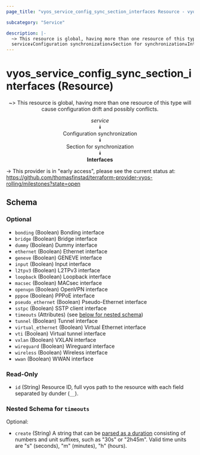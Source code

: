 ```yaml
---
page_title: "vyos_service_config_sync_section_interfaces Resource - vyos"

subcategory: "Service"

description: |- 
  ~> This resource is global, having more than one resource of this type will cause configuration drift and possibly conflicts.
  service⯯Configuration synchronization⯯Section for synchronization⯯Interfaces
---
```


# vyos_service_config_sync_section_interfaces (Resource)
<center>

~> This resource is global, having more than one resource of this type will cause configuration drift and possibly conflicts.

*service*  
⯯  
Configuration synchronization  
⯯  
Section for synchronization  
⯯  
**Interfaces**


</center>

-> This provider is in "early access", please see the current status at: https://github.com/thomasfinstad/terraform-provider-vyos-rolling/milestones?state=open

## Schema

### Optional

- `bonding` (Boolean) Bonding interface
- `bridge` (Boolean) Bridge interface
- `dummy` (Boolean) Dummy interface
- `ethernet` (Boolean) Ethernet interface
- `geneve` (Boolean) GENEVE interface
- `input` (Boolean) Input interface
- `l2tpv3` (Boolean) L2TPv3 interface
- `loopback` (Boolean) Loopback interface
- `macsec` (Boolean) MACsec interface
- `openvpn` (Boolean) OpenVPN interface
- `pppoe` (Boolean) PPPoE interface
- `pseudo_ethernet` (Boolean) Pseudo-Ethernet interface
- `sstpc` (Boolean) SSTP client interface
- `timeouts` (Attributes) (see [below for nested schema](#nestedatt--timeouts))
- `tunnel` (Boolean) Tunnel interface
- `virtual_ethernet` (Boolean) Virtual Ethernet interface
- `vti` (Boolean) Virtual tunnel interface
- `vxlan` (Boolean) VXLAN interface
- `wireguard` (Boolean) Wireguard interface
- `wireless` (Boolean) Wireless interface
- `wwan` (Boolean) WWAN interface

### Read-Only

- `id` (String) Resource ID, full vyos path to the resource with each field separated by dunder (`__`).

<a id="nestedatt--timeouts"></a>
### Nested Schema for `timeouts`

Optional:

- `create` (String) A string that can be [parsed as a duration](https://pkg.go.dev/time#ParseDuration) consisting of numbers and unit suffixes, such as &#34;30s&#34; or &#34;2h45m&#34;. Valid time units are &#34;s&#34; (seconds), &#34;m&#34; (minutes), &#34;h&#34; (hours).  
